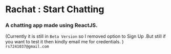 # Rachat : Start Chatting
### A chatting app made using ReactJS. 

(Currently it is still in `Beta Version` so I removed option to Sign Up .But still if you want to test it then kindly email me for credentials. )
`rs7241037@gmail.com`
